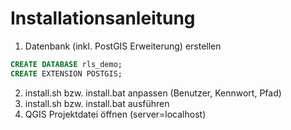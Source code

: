 # Installationsanleitung
 1. Datenbank (inkl. PostGIS Erweiterung) erstellen
```SQL
CREATE DATABASE rls_demo;
CREATE EXTENSION POSTGIS;
```
 2. install.sh bzw. install.bat anpassen (Benutzer, Kennwort, Pfad)
 3. install.sh bzw. install.bat ausführen
 4. QGIS Projektdatei öffnen (server=localhost)